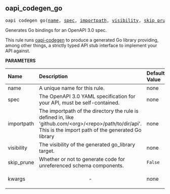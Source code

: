 <!-- Generated with Stardoc: http://skydoc.bazel.build -->



<a id="oapi_codegen_go"></a>

## oapi_codegen_go

<pre>
oapi_codegen_go(<a href="#oapi_codegen_go-name">name</a>, <a href="#oapi_codegen_go-spec">spec</a>, <a href="#oapi_codegen_go-importpath">importpath</a>, <a href="#oapi_codegen_go-visibility">visibility</a>, <a href="#oapi_codegen_go-skip_prune">skip_prune</a>, <a href="#oapi_codegen_go-kwargs">kwargs</a>)
</pre>

Generates Go bindings for an OpenAPI 3.0 spec.

This rule runs [oapi-codegen](https://github.com/deepmap/oapi-codegen) to
produce a generated Go library providing, among other things, a strictly
typed API stub interface to implement your API against.


**PARAMETERS**


| Name  | Description | Default Value |
| :------------- | :------------- | :------------- |
| <a id="oapi_codegen_go-name"></a>name |  A unique name for this rule.   |  none |
| <a id="oapi_codegen_go-spec"></a>spec |  The OpenAPI 3.0 YAML specification for your API, must be self-contained.   |  none |
| <a id="oapi_codegen_go-importpath"></a>importpath |  The importpath of the directory the rule is defined in, like 'github.com/&lt;org&gt;/&lt;repo&gt;/path/to/dir/api'. This is the import path of the generated Go library   |  none |
| <a id="oapi_codegen_go-visibility"></a>visibility |  The visibility of the generated go_library target.   |  none |
| <a id="oapi_codegen_go-skip_prune"></a>skip_prune |  Whether or not to generate code for unreferenced schema components.   |  <code>False</code> |
| <a id="oapi_codegen_go-kwargs"></a>kwargs |  <p align="center"> - </p>   |  none |


